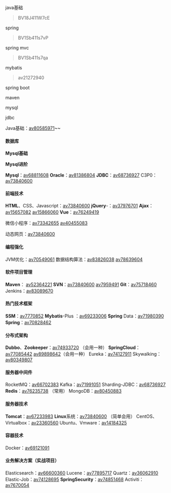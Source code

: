 java基础

> BV18J411W7cE

spring 

> BV1Sb411s7vP

spring mvc

> BV1Sb411s7qa

mybatis

> av21272940

spring boot

maven

mysql

jdbc



Java基础：[av80585971](https://www.bilibili.com/video/av80585971/)~~

####  数据库

**Mysql基础**

**Mysql进阶**

 **Mysql**：[av68811608](https://www.bilibili.com/video/av68811608/)
 **Oracle**：[av81386804](https://www.bilibili.com/video/av81386804/)
 **JDBC**：[av68736927](https://www.bilibili.com/video/av68736927/)
 C3P0：[av73840600](https://www.bilibili.com/video/av73840600/)

####  前端技术

 **HTML**、CSS、Javascript：[av73840600](https://www.bilibili.com/video/av73840600/)
 **jQuery**-：[av37976701](https://www.bilibili.com/video/av37976701/)
 **Ajax**：[av15657082](https://www.bilibili.com/video/av15657082/) [av15866060](https://www.bilibili.com/video/av15866060/)
 **Vue**：[av76249419](https://www.bilibili.com/video/av76249419/)


 微信小程序：[av73342655](https://www.bilibili.com/video/av73342655/) [av40455083](https://www.bilibili.com/video/av40455083/)

 动态网页：[av73840600](https://www.bilibili.com/video/av73840600/)

####  编程强化

 JVM优化：[av70549061](https://www.bilibili.com/video/av70549061/)
 数据结构算法：[av83826038](https://www.bilibili.com/video/av83826038/) [av78639604](https://www.bilibili.com/video/av78639604/)

####  软件项目管理

 **Maven**： [av52364221](https://www.bilibili.com/video/av52364221/)
 **SVN**：[av73840600](https://www.bilibili.com/video/av73840600/) [av7959491](https://www.bilibili.com/video/av7959491/)
 **Git**：[av75718460](https://www.bilibili.com/video/av75718460/)
 Jenkins：[av83089670](https://www.bilibili.com/video/av83089670/)

####  热门技术框架

 **SSM**：[av7770852](https://www.bilibili.com/video/av7770852/)
 **Mybatis**-Plus ：[av69233006](https://www.bilibili.com/video/av69233006/)
 **Spring** Data：[av71980390](https://www.bilibili.com/video/av71980390/)
 **Spring**：[av70828462](https://www.bilibili.com/video/av70828462/)

####  分布式架构

 **Dubbo**、**Zookeeper**：[av74933720](https://www.bilibili.com/video/av74933720/) （会用一种）
 **SpringCloud**：[av77085442](https://www.bilibili.com/video/av77085442/) [av89898642](https://www.bilibili.com/video/av89898642/)（会用一种）
 Eureka：[av74127911](https://www.bilibili.com/video/av74127911/)
 Skywalking：[av80349807](https://www.bilibili.com/video/av80349807/)

####  服务器中间件

 RocketMQ：[av66702383](https://www.bilibili.com/video/av66702383/)
 Kafka：[av71991051](https://www.bilibili.com/video/av71991051/)
 Sharding-JDBC：[av68736927](https://www.bilibili.com/video/av68736927/)
 **Redis**：[av76235738](https://www.bilibili.com/video/av76235738/) （常用）
 MongoDB：[av80450883](https://www.bilibili.com/video/av80450883/)

####  服务器技术

 **Tomcat**：[av67233983](https://www.bilibili.com/video/av67233983/)
 **Linux**系统：[av73840600](https://www.bilibili.com/video/av73840600/) （简单会用）
 CentOS、Virtualbox：[av23360560](https://www.bilibili.com/video/av23360560/)
 Ubuntu、Vmware：[av14184325](https://www.bilibili.com/video/av14184325/)

####  容器技术

 Docker：[av69121091](https://www.bilibili.com/video/av69121091/)

####  业务解决方案（实战项目）

 Elasticsearch：[av66600360](https://www.bilibili.com/video/av66600360/)
 Lucene：[av77895717](https://www.bilibili.com/video/av77895717/)
 Quartz：[av36062910](https://www.bilibili.com/video/av36062910/)
 Elastic-Job：[av74128695](https://www.bilibili.com/video/av74128695/)
 **SpringSecurity**：[av74851468](https://www.bilibili.com/video/av74851468/) 
 Activiti：[av7670054](https://www.bilibili.com/video/av7670054/)